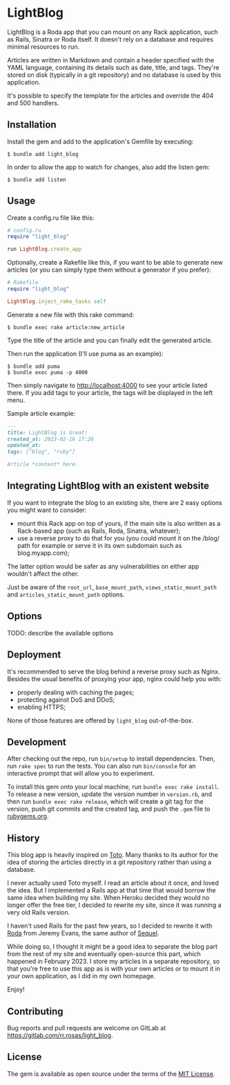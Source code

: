 # LightBlog

LightBlog is a Roda app that you can mount on any Rack application, such as Rails, Sinatra or
Roda itself. It doesn't rely on a database and requires minimal resources to run.

Articles are written in Markdown and contain a header specified with the YAML language,
containing its details such as date, title, and tags. They're stored on disk (typically in
a git repository) and no database is used by this application.

It's possible to specify the template for the articles and override the 404 and 500 handlers.

## Installation

Install the gem and add to the application's Gemfile by executing:

    $ bundle add light_blog

In order to allow the app to watch for changes, also add the listen gem:

    $ bundle add listen

## Usage

Create a config.ru file like this:

```ruby
# config.ru
require "light_blog"

run LightBlog.create_app
```

Optionally, create a Rakefile like this, if you want to be able to generate new articles
(or you can simply type them without a generator if you prefer):

```ruby
# Rakefile
require "light_blog"

LightBlog.inject_rake_tasks self
```

Generate a new file with this rake command:

    $ bundle exec rake article:new_article

Type the title of the article and you can finally edit the generated article.

Then run the application (I'll use puma as an example):

    $ bundle add puma
    $ bundle exec puma -p 4000

Then simply navigate to [http://localhost:4000](http://localhost:4000) to see your article
listed there. If you add tags to your article, the tags will be displayed in the left menu.

Sample article example:

```markdown
---
title: LightBlog is Great!
created_at: 2023-02-16 17:26
updated_at:
tags: ["blog", "ruby"]

Article *content* here.
```

## Integrating LightBlog with an existent website

If you want to integrate the blog to an existing site, there are 2 easy options you might want
to consider:

* mount this Rack app on top of yours, if the main site is also written as a Rack-based app
(such as Rails, Roda, Sinatra, whatever);
* use a reverse proxy to do that for you (you could mount it on the /blog/ path for example or
serve it in its own subdomain such as blog.myapp.com);

The latter option would be safer as any vulnerabilities on either app wouldn't affect the other.

Just be aware of the `root_url`, `base_mount_path`, `views_static_mount_path` and
`articles_static_mount_path` options.

## Options

TODO: describe the available options

## Deployment

It's recommended to serve the blog behind a reverse proxy such as Nginx. Besides the usual
benefits of proxying your app, nginx could help you with:

* properly dealing with caching the pages;
* protecting against DoS and DDoS;
* enabling HTTPS;

None of those features are offered by `light_blog` out-of-the-box.

## Development

After checking out the repo, run `bin/setup` to install dependencies. Then, run `rake spec` to
run the tests. You can also run `bin/console` for an interactive prompt that will allow you to
experiment.

To install this gem onto your local machine, run `bundle exec rake install`. To release a new
version, update the version number in `version.rb`, and then run `bundle exec rake release`,
which will create a git tag for the version, push git commits and the created tag, and push
the `.gem` file to [rubygems.org](https://rubygems.org).

## History

This blog app is heavily inspired on [Toto](https://github.com/cloudhead/toto). Many thanks to
its author for the idea of storing the articles directly in a git repository rather than using
a database.

I never actually used Toto myself. I read an article about it once, and loved the idea. But I
implemented a Rails app at that time that would borrow the same idea when building my site.
When Heroku decided they would no longer offer the free tier, I decided to rewrite my site,
since it was running a very old Rails version.

I haven't used Rails for the past few years, so I decided to rewrite it with
[Roda](https://github.com/jeremyevans/roda) from Jeremy Evans, the same author of
[Sequel](https://sequel.jeremyevans.net/).

While doing so, I thought it might be a good idea to separate the blog part from the rest of my
site and eventually open-source this part, which happened in February 2023. I store my articles
in a separate repository, so that you're free to use this app as is with your own articles
or to mount it in your own application, as I did in my own homepage.

Enjoy!

## Contributing

Bug reports and pull requests are welcome on GitLab at https://gitlab.com/rr.rosas/light_blog.

## License

The gem is available as open source under the terms of the [MIT License](https://opensource.org/licenses/MIT).
